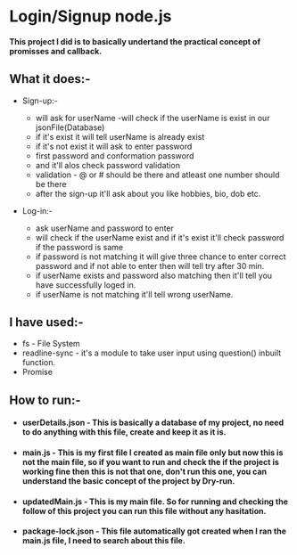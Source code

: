 # Login/Signup node.js
#### This project I did is to basically undertand the practical concept of promisses and callback.

## What it does:-
- Sign-up:-
  - will ask for userName
  -will check if the userName is exist in our jsonFile(Database)
  - if it's exist it will tell userName is already exist
  - if it's not exist it will ask to enter password
  - first password and conformation password
  - and it'll alos check password validation
  - validation - @ or # should be there and atleast one number should be there
  - after the sign-up it'll ask about you like hobbies, bio, dob etc.

- Log-in:-
  - ask userName and password to enter
  - will check if the userName exist and if it's exist it'll check password if the password is same
  - if password is not matching it will give three chance to enter correct password and if not able to enter then will tell try after 30 min.
  - if userName exists and password also matching then it'll tell you have successfully loged in.
  - if userName is not matching it'll tell wrong userName.

## I have used:-
  - fs - File System
  - readline-sync - it's a module to take user input using question() inbuilt function.
  - Promise

## How to run:- 
  - #### **userDetails.json** - This is basically a database of my project, no need to do anything with this file, create and keep it as it is.
  - #### **main.js** - This is my first file I created as main file only but now this is not the main file, so if you want to run and check the if the project is working fine then this is not that one, don't run this one, you can understand the basic concept of the project by Dry-run.
  - #### **updatedMain.js** - This is my main file. So for running and checking the follow of this project you can run this file without any hasitation.
  - #### **package-lock.json** - This file automatically got created when I ran the main.js file, I need to search about this file. 
